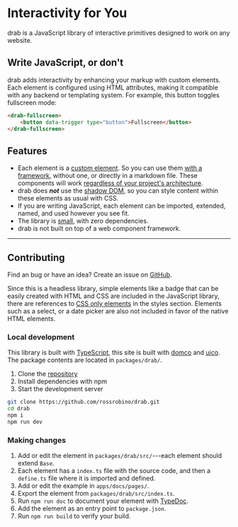 # Interactivity for You

drab is a JavaScript library of interactive primitives designed to work on any website.

## Write JavaScript, or don't

drab adds interactivity by enhancing your markup with custom elements. Each element is configured using HTML attributes, making it compatible with any backend or templating system. For example, this button toggles fullscreen mode:

```html
<drab-fullscreen>
	<button data-trigger type="button">Fullscreen</button>
</drab-fullscreen>
```

## Features

- Each element is a [custom element](https://developer.mozilla.org/en-US/docs/Web/API/Web_components/Using_custom_elements). So you can use them [with a framework](/getting-started/#frameworks), without one, or directly in a markdown file. These components will work [regardless of your project's architecture](https://jakelazaroff.com/words/web-components-will-outlive-your-javascript-framework/).
- drab does **_not_** use the [shadow DOM](https://developer.mozilla.org/en-US/docs/Web/API/Web_components/Using_shadow_DOM), so you can style content within these elements as usual with CSS.
- If you are writing JavaScript, each element can be imported, extended, named, and used however you see fit.
- The library is [small](https://bundlephobia.com/package/drab), with zero dependencies.
- drab is not built on top of a web component framework.

---

## Contributing

Find an bug or have an idea? Create an issue on [GitHub](https://github.com/rossrobino/drab).

Since this is a headless library, simple elements like a badge that can be easily created with HTML and CSS are included in the JavaScript library, there are references to [CSS only elements](/styles/details/) in the styles section. Elements such as a select, or a date picker are also not included in favor of the native HTML elements.

### Local development

This library is built with [TypeScript](https://www.typescriptlang.org/), this site is built with [domco](https://domco.robino.dev) and [uico](https://uico.robino.dev). The package contents are located in `packages/drab/`.

1. Clone the [repository](https://github.com/rossrobino/drab)
2. Install dependencies with npm
3. Start the development server

```bash
git clone https://github.com/rossrobino/drab.git
cd drab
npm i
npm run dev
```

### Making changes

1. Add or edit the element in `packages/drab/src/`---each element should extend `Base`.
2. Each element has a `index.ts` file with the source code, and then a `define.ts` file where it is imported and defined.
3. Add or edit the example in `apps/docs/pages/`.
4. Export the element from `packages/drab/src/index.ts`.
5. Run `npm run doc` to document your element with [TypeDoc](https://typedoc.org/).
6. Add the element as an entry point to `package.json`.
7. Run `npm run build` to verify your build.
